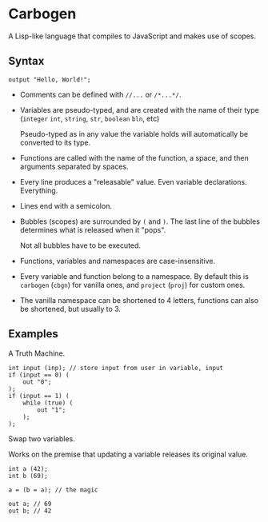 # Carbogen
A Lisp-like language that compiles to JavaScript and makes use of scopes. 

## Syntax
```
output "Hello, World!";
```
- Comments can be defined with `//...` or `/*...*/`.
- Variables are pseudo-typed, and are created with the name of their type (`integer` `int`, `string`, `str`, `boolean` `bln`, etc)

  Pseudo-typed as in any value the variable holds will automatically be converted to its type. 
- Functions are called with the name of the function, a space, and then arguments separated by spaces.
- Every line produces a "releasable" value. Even variable declarations. Everything.
- Lines end with a semicolon.
- Bubbles (scopes) are surrounded by `(` and `)`. The last line of the bubbles determines what is released when it "pops".

  Not all bubbles have to be executed.
- Functions, variables and namespaces are case-insensitive.
- Every variable and function belong to a namespace. By default this is `carbogen` (`cbgn`) for vanilla ones, and `project` (`proj`) for custom ones.
- The vanilla namespace can be shortened to 4 letters, functions can also be shortened, but usually to 3.

## Examples

A Truth Machine.
```
int input (inp); // store input from user in variable, input
if (input == 0) (
    out "0";
);
if (input == 1) (
    while (true) (
        out "1";
    );
);
```

Swap two variables.

Works on the premise that updating a variable releases its original value.
```
int a (42);
int b (69);

a = (b = a); // the magic

out a; // 69
out b; // 42
```
